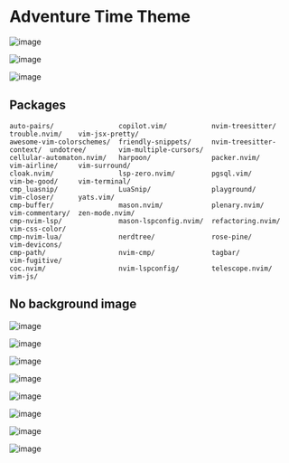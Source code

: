 # Adventure Time Theme

![image](https://github.com/abenteuerzeit/nvim-config/assets/98088666/0ab6a38f-ad1c-43b3-ae91-070db384682f)

![image](https://github.com/abenteuerzeit/nvim-config/assets/98088666/40ef3696-db27-491d-8327-ec59da3aea2d)

![image](https://github.com/abenteuerzeit/nvim-config/assets/98088666/8790d860-ca4b-44e3-ae3e-8ccc581b3524)



## Packages

    auto-pairs/                copilot.vim/           nvim-treesitter/          trouble.nvim/    vim-jsx-pretty/
    awesome-vim-colorschemes/  friendly-snippets/     nvim-treesitter-context/  undotree/        vim-multiple-cursors/
    cellular-automaton.nvim/   harpoon/               packer.nvim/              vim-airline/     vim-surround/
    cloak.nvim/                lsp-zero.nvim/         pgsql.vim/                vim-be-good/     vim-terminal/
    cmp_luasnip/               LuaSnip/               playground/               vim-closer/      yats.vim/
    cmp-buffer/                mason.nvim/            plenary.nvim/             vim-commentary/  zen-mode.nvim/
    cmp-nvim-lsp/              mason-lspconfig.nvim/  refactoring.nvim/         vim-css-color/
    cmp-nvim-lua/              nerdtree/              rose-pine/                vim-devicons/
    cmp-path/                  nvim-cmp/              tagbar/                   vim-fugitive/
    coc.nvim/                  nvim-lspconfig/        telescope.nvim/           vim-js/

## No background image

![image](https://github.com/abenteuerzeit/nvim-config/assets/98088666/45ba03e8-457a-4384-8c87-b101dea68358)

![image](https://github.com/abenteuerzeit/nvim-config/assets/98088666/730b35f2-ee0f-4c37-bd0b-74e34936826f)

![image](https://github.com/abenteuerzeit/nvim-config/assets/98088666/fadda324-d735-4366-a1e4-88ba57d77350)

![image](https://github.com/abenteuerzeit/nvim-config/assets/98088666/3a273f5d-0aee-43de-94bd-7461af2fb208)

![image](https://github.com/abenteuerzeit/nvim-config/assets/98088666/3cebd6b7-b33d-48f8-b05f-92c69ff1760d)

![image](https://github.com/abenteuerzeit/nvim-config/assets/98088666/930dc89d-d2db-4ff5-8555-f8dce42b5037)

![image](https://github.com/abenteuerzeit/nvim-config/assets/98088666/0de5abe9-94a4-4835-8602-e13f3337da36)

![image](https://github.com/abenteuerzeit/nvim-config/assets/98088666/c3237a3e-5cf8-4461-8aed-e826fbf0d721)

